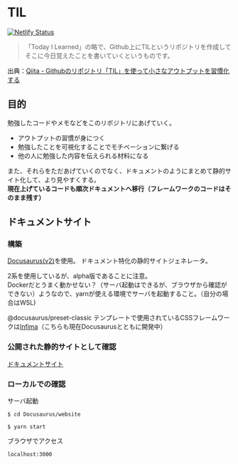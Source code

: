# TIL
[![Netlify Status](https://api.netlify.com/api/v1/badges/8af81460-1140-4eb4-823d-56a99af5353a/deploy-status)](https://app.netlify.com/sites/h-yoshikawa0724-til/deploys)

> 「Today I Learned」の略で、Github上にTILというリポジトリを作成してそこに今日覚えたことを書いていくというものです。

出典：[Qiita - Githubのリポジトリ「TIL」を使って小さなアウトプットを習慣化する](https://qiita.com/nemui_/items/239335b4ed0c3c797add)

## 目的
勉強したコードやメモなどをこのリポジトリにあげていく。
- アウトプットの習慣が身につく
- 勉強したことを可視化することでモチベーションに繋げる
- 他の人に勉強した内容を伝えられる材料になる

また、それらをただあげていくのでなく、ドキュメントのようにまとめて静的サイト化して、より見やすくする。  
**現在上げているコードも順次ドキュメントへ移行（フレームワークのコードはそのまま残す）**

## ドキュメントサイト
### 構築
[Docusaurus(v2)](https://v2.docusaurus.io/)を使用。
ドキュメント特化の静的サイトジェネレータ。

2系を使用しているが、alpha版であることに注意。  
Dockerだとうまく動かせない？（サーバ起動はできるが、ブラウザから確認ができない）ようなので、yarnが使える環境でサーバを起動すること。（自分の場合はWSL)

@docusaurus/preset-classic テンプレートで使用されているCSSフレームワークは[Infima](https://facebookincubator.github.io/infima/)（こちらも現在Docusaurusとともに開発中）

### 公開された静的サイトとして確認
[ドキュメントサイト](https://h-yoshikawa0724-til.netlify.com/)

### ローカルでの確認
サーバ起動
```
$ cd Docusaurus/website

$ yarn start
```

ブラウザでアクセス
```
localhost:3000
```